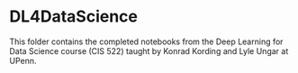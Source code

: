 # DL4DataScience
This folder contains the completed notebooks from the Deep Learning for Data Science course (CIS 522) taught by Konrad Kording and Lyle Ungar at UPenn.
